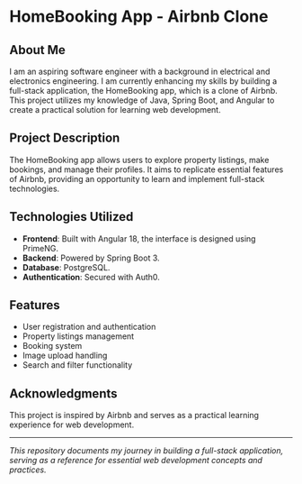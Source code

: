 # HomeBooking App - Airbnb Clone

## About Me
I am an aspiring software engineer with a background in electrical and electronics engineering. I am currently enhancing my skills by building a full-stack application, the HomeBooking app, which is a clone of Airbnb. This project utilizes my knowledge of Java, Spring Boot, and Angular to create a practical solution for learning web development.

## Project Description
The HomeBooking app allows users to explore property listings, make bookings, and manage their profiles. It aims to replicate essential features of Airbnb, providing an opportunity to learn and implement full-stack technologies.

## Technologies Utilized

- **Frontend**: Built with Angular 18, the interface is designed using PrimeNG.
- **Backend**: Powered by Spring Boot 3.
- **Database**: PostgreSQL.
- **Authentication**: Secured with Auth0.

## Features
- User registration and authentication
- Property listings management
- Booking system
- Image upload handling
- Search and filter functionality

## Acknowledgments
This project is inspired by Airbnb and serves as a practical learning experience for web development.

---

*This repository documents my journey in building a full-stack application, serving as a reference for essential web development concepts and practices.*

